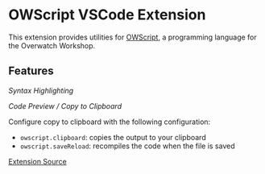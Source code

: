 # OWScript VSCode Extension
This extension provides utilities for [OWScript](https://github.com/adapap/OWScript), a programming language for the Overwatch Workshop.

## Features

*Syntax Highlighting*

*Code Preview / Copy to Clipboard*

Configure copy to clipboard with the following configuration:
* `owscript.clipboard`: copies the output to your clipboard
* `owscript.saveReload`: recompiles the code when the file is saved

[Extension Source](https://github.com/adapap/OWScript/tree/extension)